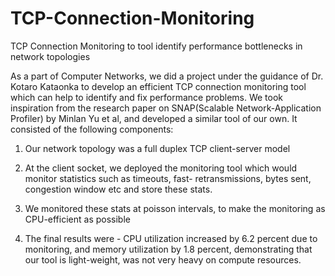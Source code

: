 # TCP-Connection-Monitoring

TCP Connection Monitoring to tool identify performance bottlenecks in network topologies

As a part of Computer Networks, we did a project under the guidance of Dr. Kotaro Kataonka to develop an efficient
TCP connection monitoring tool which can help to identify and fix performance problems. We took inspiration
from the research paper on SNAP(Scalable Network-Application Profiler) by Minlan Yu et al, and developed a similar
tool of our own. It consisted of the following components:

1. Our network topology was a full duplex TCP client-server model

2. At the client socket, we deployed the monitoring tool which would monitor statistics such as timeouts, fast-
retransmissions, bytes sent, congestion window etc and store these stats.

3. We monitored these stats at poisson intervals, to make the monitoring as CPU-efficient as possible

4. The final results were - CPU utilization increased by 6.2 percent due to monitoring, and memory utilization by
1.8 percent, demonstrating that our tool is light-weight, was not very heavy on compute resources.


   
